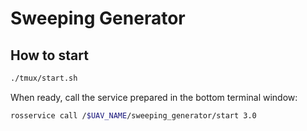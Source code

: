 # Sweeping Generator

## How to start

```bash
./tmux/start.sh
```

When ready, call the service prepared in the bottom terminal window:
```bash
rosservice call /$UAV_NAME/sweeping_generator/start 3.0
```
